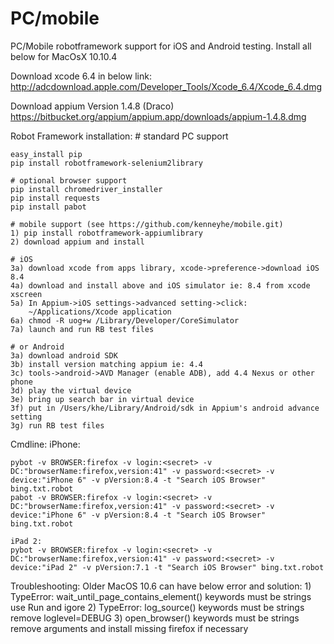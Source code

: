 # PC/mobile
PC/Mobile robotframework support for iOS and Android testing. Install all below for MacOsX 10.10.4

  Download xcode 6.4 in below link:
    http://adcdownload.apple.com/Developer_Tools/Xcode_6.4/Xcode_6.4.dmg

  Download appium Version 1.4.8 (Draco)
    https://bitbucket.org/appium/appium.app/downloads/appium-1.4.8.dmg

  Robot Framework installation:
    # standard PC support

    easy_install pip
    pip install robotframework-selenium2library
    
    # optional browser support
    pip install chromedriver_installer
    pip install requests
    pip install pabot
    
    # mobile support (see https://github.com/kenneyhe/mobile.git)
    1) pip install robotframework-appiumlibrary
    2) download appium and install
    
    # iOS
    3a) download xcode from apps library, xcode->preference->download iOS 8.4
    4a) download and install above and iOS simulator ie: 8.4 from xcode xscreen
    5a) In Appium->iOS settings->advanced setting->click:
        ~/Applications/Xcode application
    6a) chmod -R uog+w /Library/Developer/CoreSimulator
    7a) launch and run RB test files
    
    # or Android
    3a) download android SDK
    3b) install version matching appium ie: 4.4
    3c) tools->android->AVD Manager (enable ADB), add 4.4 Nexus or other phone
    3d) play the virtual device
    3e) bring up search bar in virtual device
    3f) put in /Users/khe/Library/Android/sdk in Appium's android advance setting
    3g) run RB test files

  Cmdline:
    iPhone:

    pybot -v BROWSER:firefox -v login:<secret> -v DC:"browserName:firefox,version:41" -v password:<secret> -v device:"iPhone 6" -v pVersion:8.4 -t "Search iOS Browser" bing.txt.robot  
    pabot -v BROWSER:firefox -v login:<secret> -v DC:"browserName:firefox,version:41" -v password:<secret> -v device:"iPhone 6" -v pVersion:8.4 -t "Search iOS Browser" bing.txt.robot  

    iPad 2:
    pybot -v BROWSER:firefox -v login:<secret> -v DC:"browserName:firefox,version:41" -v password:<secret> -v device:"iPad 2" -v pVersion:7.1 -t "Search iOS Browser" bing.txt.robot


Troubleshooting:
  Older MacOS 10.6 can have below error and solution:
    1) TypeError: wait_until_page_contains_element() keywords must be strings
       use Run and igore
    2) TypeError: log_source() keywords must be strings
       remove loglevel=DEBUG
    3) open_browser() keywords must be strings
       remove arguments and install missing firefox if necessary
